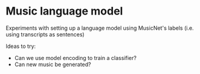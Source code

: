 # Music language model

Experiments with setting up a language model using MusicNet's labels (i.e. using transcripts as sentences)

Ideas to try:

- Can we use model encoding to train a classifier?
- Can new music be generated?
